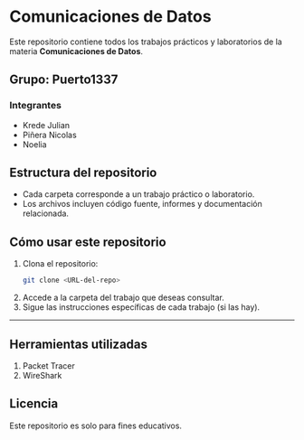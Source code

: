# Comunicaciones de Datos

Este repositorio contiene todos los trabajos prácticos y laboratorios de la materia **Comunicaciones de Datos**.

## Grupo: Puerto1337

### Integrantes
- Krede Julian
- Piñera Nicolas
- Noelia

## Estructura del repositorio

- Cada carpeta corresponde a un trabajo práctico o laboratorio.
- Los archivos incluyen código fuente, informes y documentación relacionada.

## Cómo usar este repositorio

1. Clona el repositorio:
   ```bash
   git clone <URL-del-repo>
   ```
2. Accede a la carpeta del trabajo que deseas consultar.
3. Sigue las instrucciones específicas de cada trabajo (si las hay).

---

## Herramientas utilizadas

1. Packet Tracer
2. WireShark

## Licencia

Este repositorio es solo para fines educativos.
